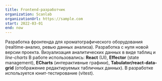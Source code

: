 ```yaml
---
title: Frontend-разработчик
organization: Scanlab
organizationUrl: https://sample.com
start: 2022-03-01
end: now
---
```

Разработка фронтенда для хроматографического оборудования (realtime-анализ, ревью данных анализа). Разработка с нуля новой версии проекта. Визуализация аналитических данных в виде таблиц и *line-charts* В работе использовались:  **React** (UI), **Effector** (state management), **ECharts** (интерактивные графики), **Tabulator/react-data-grid** (отображение редактируемых табличных данных). В разработке используется юнит-тестирование (vitest).
